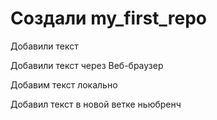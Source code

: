 ﻿#  Создали my_first_repo

Добавили текст

Добавили текст через Веб-браузер

Добавим текст локально

Добавил текст в новой ветке ньюбренч